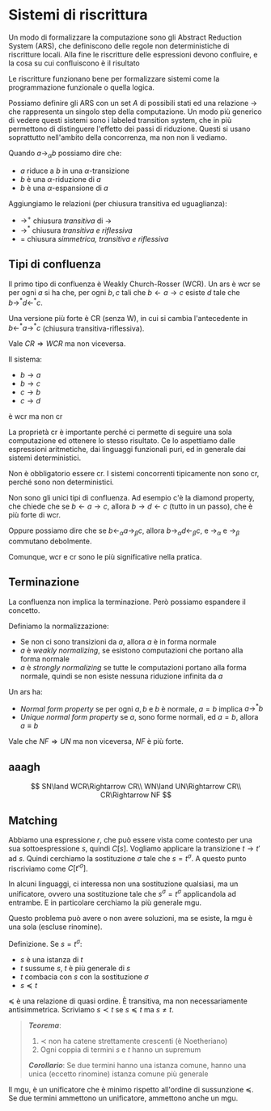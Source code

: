 # Sistemi di riscrittura

Un modo di formalizzare la computazione sono gli Abstract Reduction System (ARS), che definiscono delle regole non deterministiche di riscritture locali. Alla fine le riscritture delle espressioni devono confluire, e la cosa su cui confluiscono è il risultato

Le riscritture funzionano bene per formalizzare sistemi come la programmazione funzionale o quella logica.

Possiamo definire gli ARS con un set $A$ di possibili stati ed una relazione $\rightarrow$ che rappresenta un singolo step della computazione.
Un modo più generico di vedere questi sistemi sono i labeled transition system, che in più permettono di distinguere l'effetto dei passi di riduzione. Questi si usano soprattutto nell'ambito della concorrenza, ma non non li vediamo.

Quando $a\rightarrow_\alpha b$ possiamo dire che:
* $a$ riduce a $b$ in una $\alpha$-transizione
* $b$ è una $\alpha$-riduzione di $a$
* $b$ è una $\alpha$-espansione di $a$

Aggiungiamo le relazioni (per chiusura transitiva ed uguaglianza):
* $\rightarrow^+$ chiusura *transitiva* di $\rightarrow$
* $\rightarrow^*$ chiusura *transitiva e riflessiva*
* $=$ chiusura *simmetrica, transitiva e riflessiva*

## Tipi di confluenza

Il primo tipo di confluenza è Weakly Church-Rosser (WCR).
Un ars è wcr se per ogni $a$ si ha che, per ogni $b,c$ tali che $b\leftarrow a\rightarrow c$ esiste $d$ tale che $b\rightarrow^* d\leftarrow^* c$.

Una versione più forte è CR (senza W), in cui si cambia l'antecedente in $b\leftarrow^* a\rightarrow^* c$ (chiusura transitiva-riflessiva).

Vale $CR\Rightarrow WCR$ ma non viceversa.

Il sistema:
* $b\rightarrow a$
* $b\rightarrow c$
* $c\rightarrow b$
* $c\rightarrow d$

è wcr ma non cr

La proprietà cr è importante perché ci permette di seguire una sola computazione ed ottenere lo stesso risultato.
Ce lo aspettiamo dalle espressioni aritmetiche, dai linguaggi funzionali puri, ed in generale dai sistemi deterministici.

Non è obbligatorio essere cr. I sistemi concorrenti tipicamente non sono cr, perché sono non deterministici.

Non sono gli unici tipi di confluenza.
Ad esempio c'è la diamond property, che chiede che se $b\leftarrow a\rightarrow c$, allora $b\rightarrow d\leftarrow c$ (tutto in un passo), che è più forte di wcr.

Oppure possiamo dire che se $b\leftarrow_\alpha a\rightarrow_\beta c$, allora $b\rightarrow_\alpha d\leftarrow_\beta c$, e $\rightarrow_\alpha$ e $\rightarrow_\beta$ commutano debolmente.

Comunque, wcr e cr sono le più significative nella pratica.

## Terminazione

La confluenza non implica la terminazione. Però possiamo espandere il concetto.

Definiamo la normalizzazione:
* Se non ci sono transizioni da $a$, allora $a$ è in forma normale
* $a$ è *weakly normalizing*, se esistono computazioni che portano alla forma normale
* $a$ è *strongly normalizing* se tutte le computazioni portano alla forma normale, quindi se non esiste nessuna riduzione infinita da $a$

Un ars ha:
* *Normal form property* se per ogni $a,b$ e $b$ è normale, $a=b$ implica $a\rightarrow^* b$
* *Unique normal form property* se $a,$ sono forme normali, ed $a=b$, allora $a\equiv b$

Vale che $NF\Rightarrow UN$ ma non viceversa, $NF$ è più forte.

## aaagh

$$
SN\land WCR\Rightarrow CR\\
WN\land UN\Rightarrow CR\\
CR\Rightarrow NF
$$

## Matching

Abbiamo una espressione $r$, che può essere vista come contesto per una sua sottoespressione $s$, quindi $C[s]$. Vogliamo applicare la transizione $t\rightarrow t'$ ad $s$.
Quindi cerchiamo la sostituzione $\sigma$ tale che $s=t^\sigma$. A questo punto riscriviamo come $C[t'^\sigma]$.

In alcuni linguaggi, ci interessa non una sostituzione qualsiasi, ma un unificatore, ovvero una sostituzione tale che $s^\sigma=t^\sigma$ applicandola ad entrambe. E in particolare cerchiamo la più generale mgu.

Questo problema può avere o non avere soluzioni, ma se esiste, la mgu è una sola (escluse rinomine).

Definizione. Se $s=t^\sigma$:
* $s$ è una istanza di $t$
* $t$ sussume $s$, $t$ è più generale di $s$
* $t$ combacia con $s$ con la sostituzione $\sigma$
* $s\preceq t$

$\preceq$ è una relazione di quasi ordine. È transitiva, ma non necessariamente antisimmetrica. Scriviamo $s\prec t$ se $s\preceq t$ ma $s\neq t$.

> ***Teorema***:
> 1. $\prec$ non ha catene strettamente crescenti (è Noetheriano)
> 2. Ogni coppia di termini $s$ e $t$ hanno un supremum
>
> ***Corollario***:
> Se due termini hanno una istanza comune, hanno una unica (eccetto rinomine) istanza comune più generale

Il mgu, è un unificatore che è minimo rispetto all'ordine di sussunzione $\preceq$. Se due termini ammettono un unificatore, ammettono anche un mgu.